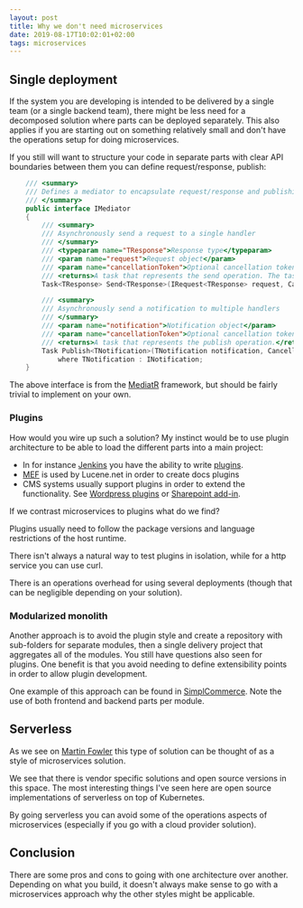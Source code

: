 ```yaml
---
layout: post
title: Why we don't need microservices
date: 2019-08-17T10:02:01+02:00
tags: microservices
---
```


## Single deployment

If the system you are developing is intended to be delivered by a single team (or a single backend team), there might be less need for a decomposed solution where parts can be deployed separately. This also applies if you are starting out on something relatively small and don't have the operations setup for doing microservices.

If you still will want to structure your code in separate parts with clear API boundaries between them you can define request/response, publish:

```C#
    /// <summary>
    /// Defines a mediator to encapsulate request/response and publishing interaction patterns
    /// </summary>
    public interface IMediator
    {
        /// <summary>
        /// Asynchronously send a request to a single handler
        /// </summary>
        /// <typeparam name="TResponse">Response type</typeparam>
        /// <param name="request">Request object</param>
        /// <param name="cancellationToken">Optional cancellation token</param>
        /// <returns>A task that represents the send operation. The task result contains the handler response</returns>
        Task<TResponse> Send<TResponse>(IRequest<TResponse> request, CancellationToken cancellationToken = default);

        /// <summary>
        /// Asynchronously send a notification to multiple handlers
        /// </summary>
        /// <param name="notification">Notification object</param>
        /// <param name="cancellationToken">Optional cancellation token</param>
        /// <returns>A task that represents the publish operation.</returns>
        Task Publish<TNotification>(TNotification notification, CancellationToken cancellationToken = default)
            where TNotification : INotification;
    }
```

The above interface is from the [MediatR](https://github.com/jbogard/MediatR) framework, but should be fairly trivial to implement on your own.

### Plugins

How would you wire up such a solution? My instinct would be to use plugin architecture to be able to load the different parts into a main project:

- In for instance [Jenkins](https://jenkins.io/) you have the ability to write [plugins](https://wiki.jenkins.io/display/JENKINS/Plugin+tutorial).
- [MEF](https://docs.microsoft.com/en-us/dotnet/framework/mef/) is used by Lucene.net in order to create docs plugins
- CMS systems usually support plugins in order to extend the functionality. See [Wordpress plugins](https://wordpress.org/plugins/) or [Sharepoint add-in](https://docs.microsoft.com/en-us/sharepoint/dev/sp-add-ins/sharepoint-add-ins).

If we contrast microservices to plugins what do we find?

Plugins usually need to follow the package versions and language restrictions of the host runtime.

There isn't always a natural way to test plugins in isolation, while for a http service you can use curl.

There is an operations overhead for using several deployments (though that can be negligible depending on your solution).

### Modularized monolith

Another approach is to avoid the plugin style and create a repository with sub-folders for separate modules, then a single delivery project that aggregates all of the modules. You still have questions also seen for plugins. One benefit is that you avoid needing to define extensibility points in order to allow plugin development.

One example of this approach can be found in [SimplCommerce](https://github.com/simplcommerce/SimplCommerce). Note the use of both frontend and backend parts per module.

## Serverless

As we see on [Martin Fowler](https://martinfowler.com/articles/serverless.html) this type of solution can be thought of as a style of microservices solution.

We see that there is vendor specific solutions and open source versions in this space. The most interesting things I've seen here are open source implementations of serverless on top of Kubernetes.

By going serverless you can avoid some of the operations aspects of microservices (especially if you go with a cloud provider solution).

## Conclusion

There are some pros and cons to going with one architecture over another. Depending on what you build, it doesn't always make sense to go with a microservices approach why the other styles might be applicable.
